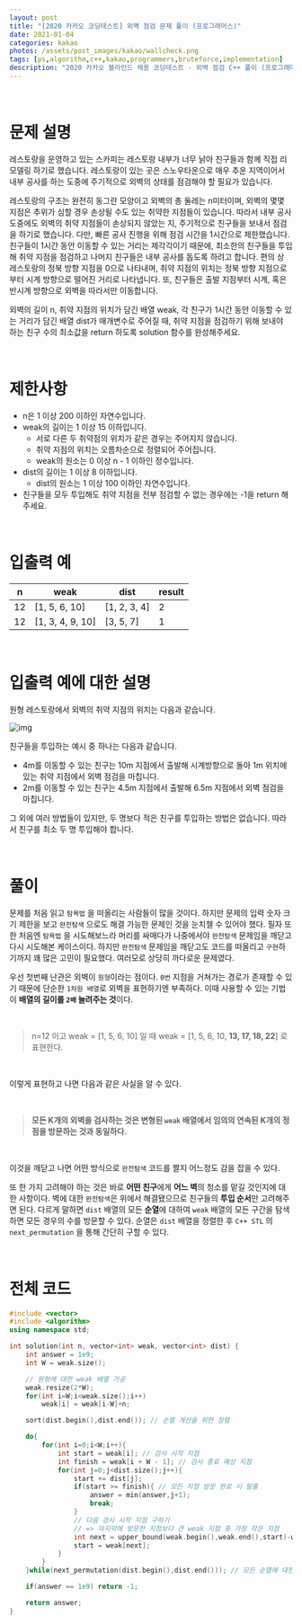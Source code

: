 ```yaml
---
layout: post
title: "[2020 카카오 코딩테스트] 외벽 점검 문제 풀이 (프로그래머스)"
date: 2021-01-04
categories: kakao
photos: /assets/post_images/kakao/wallcheck.png
tags: [ps,algorithm,c++,kakao,programmers,bruteforce,implementation]
description: "2020 카카오 블라인드 채용 코딩테스트 - 외벽 점검 C++ 풀이 (프로그래머스)"
---
```


<br>

# 문제 설명

레스토랑을 운영하고 있는 스카피는 레스토랑 내부가 너무 낡아 친구들과 함께 직접 리모델링 하기로 했습니다. 레스토랑이 있는 곳은 스노우타운으로 매우 추운 지역이어서 내부 공사를 하는 도중에 주기적으로 외벽의 상태를 점검해야 할 필요가 있습니다.

레스토랑의 구조는 완전히 동그란 모양이고 외벽의 총 둘레는 n미터이며, 외벽의 몇몇 지점은 추위가 심할 경우 손상될 수도 있는 취약한 지점들이 있습니다. 따라서 내부 공사 도중에도 외벽의 취약 지점들이 손상되지 않았는 지, 주기적으로 친구들을 보내서 점검을 하기로 했습니다. 다만, 빠른 공사 진행을 위해 점검 시간을 1시간으로 제한했습니다. 친구들이 1시간 동안 이동할 수 있는 거리는 제각각이기 때문에, 최소한의 친구들을 투입해 취약 지점을 점검하고 나머지 친구들은 내부 공사를 돕도록 하려고 합니다. 편의 상 레스토랑의 정북 방향 지점을 0으로 나타내며, 취약 지점의 위치는 정북 방향 지점으로부터 시계 방향으로 떨어진 거리로 나타냅니다. 또, 친구들은 출발 지점부터 시계, 혹은 반시계 방향으로 외벽을 따라서만 이동합니다.

외벽의 길이 n, 취약 지점의 위치가 담긴 배열 weak, 각 친구가 1시간 동안 이동할 수 있는 거리가 담긴 배열 dist가 매개변수로 주어질 때, 취약 지점을 점검하기 위해 보내야 하는 친구 수의 최소값을 return 하도록 solution 함수를 완성해주세요.

<br>

# 제한사항

- n은 1 이상 200 이하인 자연수입니다.
- weak의 길이는 1 이상 15 이하입니다.
    - 서로 다른 두 취약점의 위치가 같은 경우는 주어지지 않습니다.
    - 취약 지점의 위치는 오름차순으로 정렬되어 주어집니다.
    - weak의 원소는 0 이상 n - 1 이하인 정수입니다.
- dist의 길이는 1 이상 8 이하입니다.
    - dist의 원소는 1 이상 100 이하인 자연수입니다.
- 친구들을 모두 투입해도 취약 지점을 전부 점검할 수 없는 경우에는 -1을 return 해주세요.

<br>

# 입출력 예

|n|weak|dist|result|
|---|-----|-----|---|
|12|[1, 5, 6, 10]|[1, 2, 3, 4]|2|
|12|[1, 3, 4, 9, 10]|[3, 5, 7]|1|

<br>

# 입출력 예에 대한 설명

원형 레스토랑에서 외벽의 취약 지점의 위치는 다음과 같습니다.

![img](https://grepp-programmers.s3.amazonaws.com/files/production/61de504978/1c8394ec-05e0-4b7b-a0ff-3ff9ae0cec28.jpg)

친구들을 투입하는 예시 중 하나는 다음과 같습니다.

- 4m를 이동할 수 있는 친구는 10m 지점에서 출발해 시계방향으로 돌아 1m 위치에 있는 취약 지점에서 외벽 점검을 마칩니다.
- 2m를 이동할 수 있는 친구는 4.5m 지점에서 출발해 6.5m 지점에서 외벽 점검을 마칩니다.

그 외에 여러 방법들이 있지만, 두 명보다 적은 친구를 투입하는 방법은 없습니다. 따라서 친구를 최소 두 명 투입해야 합니다.

<br>

# 풀이

문제를 처음 읽고 `탐욕법` 을 떠올리는 사람들이 많을 것이다. 하지만 문제의 입력 숫자 크기 제한을 보고 `완전탐색` 으로도 해결 가능한 문제인 것을 눈치챌 수 있어야 했다. 필자 또한 처음엔 `탐욕법` 을 시도해보느라 머리를 싸매다가 나중에서야 `완전탐색` 문제임을 깨닫고 다시 시도해본 케이스이다. 하지만 `완전탐색` 문제임을 깨닫고도 코드를 떠올리고 `구현`하기까지 꽤 많은 고민이 필요했다. 여러모로 상당히 까다로운 문제였다.

우선 첫번째 난관은 외벽이 `원형`이라는 점이다. `0번` 지점을 거쳐가는 경로가 존재할 수 있기 때문에 단순한 `1차원 배열`로 외벽을 표현하기엔 부족하다. 이때 사용할 수 있는 기법이 **배열의 길이를 `2배` 늘려주는 것**이다.

<br>

> n=12 이고 weak = [1, 5, 6, 10] 일 때 weak = [1, 5, 6, 10, **13, 17, 18, 22**] 로 표현한다.

<br>

이렇게 표현하고 나면 다음과 같은 사실을 알 수 있다.

<br>

> **모든 K개의 외벽을 검사하는 것은 변형된 `weak` 배열에서 임의의 연속된 K개의 정점을 방문하는 것과 동일하다.**

<br>

이것을 깨닫고 나면 어떤 방식으로 `완전탐색` 코드를 짤지 어느정도 감을 잡을 수 있다.

또 한 가지 고려해야 하는 것은 바로 **어떤 친구**에게 **어느 벽**의 청소를 맡길 것인지에 대한 사항이다. 벽에 대한 `완전탐색`은 위에서 해결됐으므로 친구들의 **투입 순서**만 고려해주면 된다. 다르게 말하면 `dist` 배열의 모든 **순열**에 대하여 `weak` 배열의 모든 구간을 탐색하면 모든 경우의 수를 방문할 수 있다. 순열은 `dist` 배열을 정렬한 후 `C++ STL` 의 `next_permutation` 을 통해 간단히 구할 수 있다.

<br>

# 전체 코드

```c++
#include <vector>
#include <algorithm>
using namespace std;

int solution(int n, vector<int> weak, vector<int> dist) {
    int answer = 1e9;
	int W = weak.size();

    // 원형에 대한 weak 배열 가공
	weak.resize(2*W);
	for(int i=W;i<weak.size();i++)
		weak[i] = weak[i-W]+n;

	sort(dist.begin(),dist.end()); // 순열 계산을 위한 정렬

	do{
		for(int i=0;i<W;i++){
			int start = weak[i]; // 검사 시작 지점
			int finish = weak[i + W - 1]; // 검사 종료 예상 지점
			for(int j=0;j<dist.size();j++){
				start += dist[j];
				if(start >= finish){ // 모든 지점 방문 완료 시 탈출
					answer = min(answer,j+1);
					break;
				}
                // 다음 검사 시작 지점 구하기
                // => 마지막에 방문한 지점보다 큰 weak 지점 중 가장 작은 지점
				int next = upper_bound(weak.begin(),weak.end(),start)-weak.begin();
				start = weak[next];
			}
		}
	}while(next_permutation(dist.begin(),dist.end())); // 모든 순열에 대한 탐색

	if(answer == 1e9) return -1;

    return answer;
}
```
